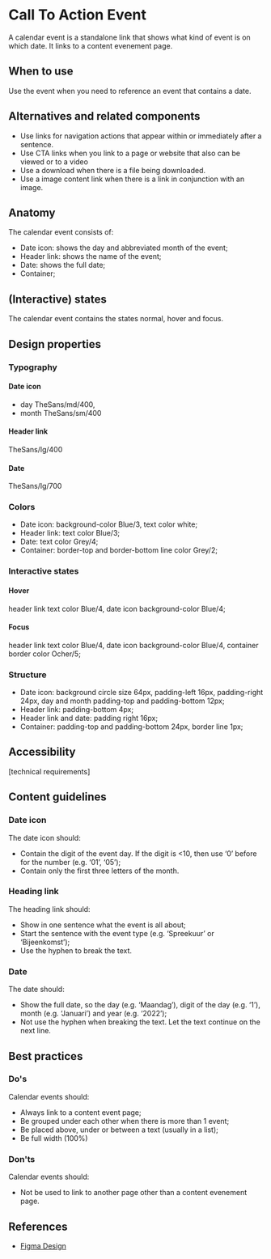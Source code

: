 # Call To Action Event

A calendar event is a standalone link that shows what kind of event is on which date. It links to a content evenement page.

## When to use

Use the event when you need to reference an event that contains a date.

## Alternatives and related components

- Use links for navigation actions that appear within or immediately after a sentence.
- Use CTA links when you link to a page or website that also can be viewed or to a video
- Use a download when there is a file being downloaded.
- Use a image content link when there is a link in conjunction with an image.

## Anatomy

The calendar event consists of:

- Date icon: shows the day and abbreviated month of the event;
- Header link: shows the name of the event;
- Date: shows the full date;
- Container;

## (Interactive) states

The calendar event contains the states normal, hover and focus.

## Design properties

### Typography

#### Date icon

- day TheSans/md/400,
- month TheSans/sm/400

#### Header link

TheSans/lg/400

#### Date

TheSans/lg/700

### Colors

- Date icon: background-color Blue/3, text color white;
- Header link: text color Blue/3;
- Date: text color Grey/4;
- Container: border-top and border-bottom line color Grey/2;

### Interactive states

#### Hover

header link text color Blue/4, date icon background-color Blue/4;

#### Focus

header link text color Blue/4, date icon background-color Blue/4, container border color Ocher/5;

### Structure

- Date icon: background circle size 64px, padding-left 16px, padding-right 24px, day and month padding-top and padding-bottom 12px;
- Header link: padding-bottom 4px;
- Header link and date: padding right 16px;
- Container: padding-top and padding-bottom 24px, border line 1px;

## Accessibility

[technical requirements]

## Content guidelines

### Date icon

The date icon should:

- Contain the digit of the event day. If the digit is <10, then use ‘0’ before for the number (e.g. ‘01’, ‘05’);
- Contain only the first three letters of the month.

### Heading link

The heading link should:

- Show in one sentence what the event is all about;
- Start the sentence with the event type (e.g. ‘Spreekuur’ or ‘Bijeenkomst’);
- Use the hyphen to break the text.

### Date

The date should:

- Show the full date, so the day (e.g. ‘Maandag’), digit of the day (e.g. ‘1’), month (e.g. ‘Januari’) and year (e.g. ‘2022’);
- Not use the hyphen when breaking the text. Let the text continue on the next line.

## Best practices

### Do's

Calendar events should:

- Always link to a content event page;
- Be grouped under each other when there is more than 1 event;
- Be placed above, under or between a text (usually in a list);
- Be full width (100%)

### Don'ts

Calendar events should:

- Not be used to link to another page other than a content evenement page.

## References

- [Figma Design](https://www.figma.com/file/JpoY3waVoQGlLQzQXTL9nn/Design-System---Gemeente-Den-Haag?node-id=8105%3A21885)
